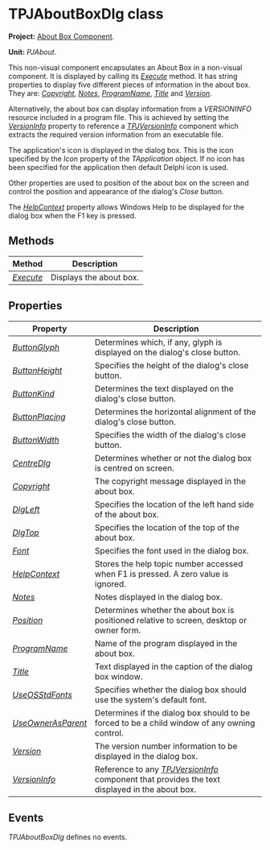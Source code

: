 # TPJAboutBoxDlg class

**Project:** [About Box Component](../API.md).

**Unit:** _PJAbout_.

This non-visual component encapsulates an About Box in a non-visual component. It is displayed by calling its [_Execute_](./TPJAboutBoxDlg-Execute.md) method. It has string properties to display five different pieces of information in the about box. They are: [_Copyright_](./TPJAboutBoxDlg-Copyright.md), [_Notes_](./TPJAboutBoxDlg-Notes.md), [_ProgramName_](./TPJAboutBoxDlg-ProgramName.md), [_Title_](./TPJAboutBoxDlg-Title.md) and [_Version_](./TPJAboutBoxDlg-Version.md).

Alternatively, the about box can display information from a _VERSIONINFO_ resource included in a program file. This is achieved by setting the [_VersionInfo_](./TPJAboutBoxDlg-VersionInfo.md) property to reference a [_TPJVersionInfo_](../../VerInfo/API/TPJVersionInfo.md) component which extracts the required version information from an executable file.

The application's icon is displayed in the dialog box. This is the icon specified by the _Icon_ property of the _TApplication_ object. If no icon has been specified for the application then default Delphi icon is used.

Other properties are used to position of the about box on the screen and control the position and appearance of the dialog's _Close_ button.

The [_HelpContext_](./TPJAboutBoxDlg-HelpContext.md) property allows Windows Help to be displayed for the dialog box when the F1 key is pressed.

## Methods

| Method | Description |
|--------|-------------|
| [_Execute_](./TPJAboutBoxDlg-Execute.md) | Displays the about box. |

## Properties

| Property | Description |
|----------|-------------|
| [_ButtonGlyph_](./TPJAboutBoxDlg-ButtonGlyph.md) | Determines which, if any, glyph is displayed on the dialog's close button. |
| [_ButtonHeight_](./TPJAboutBoxDlg-ButtonHeight.md) | Specifies the height of the dialog's close button. |
| [_ButtonKind_](./TPJAboutBoxDlg-ButtonKind.md) | Determines the text displayed on the dialog's close button. |
| [_ButtonPlacing_](./TPJAboutBoxDlg-ButtonPlacing.md) | Determines the horizontal alignment of the dialog's close button. |
| [_ButtonWidth_](./TPJAboutBoxDlg-ButtonWidth.md) | Specifies the width of the dialog's close button. |
| [_CentreDlg_](./TPJAboutBoxDlg-CentreDlg.md) | Determines whether or not the dialog box is centred on screen. |
| [_Copyright_](./TPJAboutBoxDlg-Copyright.md) | The copyright message displayed in the about box. |
| [_DlgLeft_](./TPJAboutBoxDlg-DlgLeft.md) | Specifies the location of the left hand side of the about box. |
| [_DlgTop_](./TPJAboutBoxDlg-DlgTop.md) | Specifies the location of the top of the about box. |
| [_Font_](./TPJAboutBoxDlg-Font.md) | Specifies the font used in the dialog box. |
| [_HelpContext_](./TPJAboutBoxDlg-HelpContext.md) | Stores the help topic number accessed when F1 is pressed. A zero value is ignored. |
| [_Notes_](./TPJAboutBoxDlg-Notes.md) | Notes displayed in the dialog box. |
| [_Position_](./TPJAboutBoxDlg-Position.md) | Determines whether the about box is positioned relative to screen, desktop or owner form. |
| [_ProgramName_](./TPJAboutBoxDlg-ProgramName.md) | Name of the program displayed in the about box. |
| [_Title_](./TPJAboutBoxDlg-Title.md) | Text displayed in the caption of the dialog box window. |
| [_UseOSStdFonts_](./TPJAboutBoxDlg-UseOSStdFonts.md) | Specifies whether the dialog box should use the system's default font. |
| [_UseOwnerAsParent_](./TPJAboutBoxDlg-UseOwnerAsParent.md) | Determines if the dialog box should to be forced to be a child window of any owning control. |
| [_Version_](./TPJAboutBoxDlg-Version.md) | The version number information to be displayed in the dialog box. |
| [_VersionInfo_](./TPJAboutBoxDlg-VersionInfo.md) | Reference to any [_TPJVersionInfo_](../../VerInfo/API/TPJVersionInfo.md) component that provides the text displayed in the about box. |

## Events

_TPJAboutBoxDlg_ defines no events.
